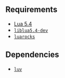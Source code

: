 ## Requirements

- [Lua 5.4](https://www.lua.org/manual/5.4/manual.html)
- [`liblua5.4-dev`](https://packages.debian.org/sid/liblua5.4-dev)
- [`luarocks`](https://luarocks.org/#quick-start)

## Dependencies

- [`luv`](https://github.com/luvit/luv)
